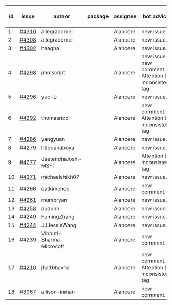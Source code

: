 | id | issue | author | package | assignee | bot advice | created date of issue | target release date | date from target |
| ------ | ------ | ------ | ------ | ------ | ------ | ------ | ------ | :-----: |
| 1 | [#4310](https://github.com/Azure/sdk-release-request/issues/4310) | allegradomel |  | Alancere | new issue. | 06-29 | 07-28 |  |
| 2 | [#4308](https://github.com/Azure/sdk-release-request/issues/4308) | allegradomel |  | Alancere | new issue. | 06-29 | 07-28 |  |
| 3 | [#4302](https://github.com/Azure/sdk-release-request/issues/4302) | haagha |  | Alancere | new issue. | 06-29 | 07-28 |  |
| 4 | [#4298](https://github.com/Azure/sdk-release-request/issues/4298) | jmmscript |  | Alancere | new issue. new comment. Attention to inconsistent tag | 06-28 | 07-28 |  |
| 5 | [#4296](https://github.com/Azure/sdk-release-request/issues/4296) | yuc-Li |  | Alancere | new issue. | 06-28 | 07-28 |  |
| 6 | [#4292](https://github.com/Azure/sdk-release-request/issues/4292) | thomasricci |  | Alancere | new comment. Attention to inconsistent tag | 06-28 | 07-28 |  |
| 7 | [#4286](https://github.com/Azure/sdk-release-request/issues/4286) | yangyuan |  | Alancere | new issue. | 06-27 | 07-28 |  |
| 8 | [#4279](https://github.com/Azure/sdk-release-request/issues/4279) | htippanaboya |  | Alancere | new issue. | 06-26 | 07-28 |  |
| 9 | [#4277](https://github.com/Azure/sdk-release-request/issues/4277) | JeetendraJoshi-MSFT |  | Alancere | Attention to inconsistent tag | 06-26 | 07-28 |  |
| 10 | [#4271](https://github.com/Azure/sdk-release-request/issues/4271) | michaelshikh07 |  | Alancere | new issue. | 06-25 | 07-28 |  |
| 11 | [#4266](https://github.com/Azure/sdk-release-request/issues/4266) | eatkimchee |  | Alancere | new comment. | 06-23 | 07-28 |  |
| 12 | [#4261](https://github.com/Azure/sdk-release-request/issues/4261) | mumoryan |  | Alancere | new issue. | 06-21 | 07-28 |  |
| 13 | [#4258](https://github.com/Azure/sdk-release-request/issues/4258) | audunn |  | Alancere | new issue. | 06-21 | 07-28 |  |
| 14 | [#4249](https://github.com/Azure/sdk-release-request/issues/4249) | FumingZhang |  | Alancere | new issue. | 06-14 | 07-28 |  |
| 15 | [#4244](https://github.com/Azure/sdk-release-request/issues/4244) | JJJessieWang |  | Alancere | new issue. | 06-13 | 07-28 |  |
| 16 | [#4239](https://github.com/Azure/sdk-release-request/issues/4239) | Vibhuti-Sharma-Microsoft |  | Alancere | new comment. | 06-09 | 07-14 |  |
| 17 | [#4210](https://github.com/Azure/sdk-release-request/issues/4210) | jha1bhavna |  | Alancere | new comment. Attention to inconsistent tag | 05-29 | 06-23 |  |
| 18 | [#3967](https://github.com/Azure/sdk-release-request/issues/3967) | allison-inman |  | Alancere | new comment. | 03-22 | 04-28 |  |
